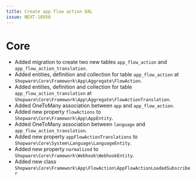 ```yaml
---
title: Create app flow action DAL
issue: NEXT-18950
---
```

# Core
*  Added migration to create two new tables `app_flow_action` and `app_flow_action_translation`.
*  Added entities, definition and collection for table `app_flow_action` at `Shopware\Core\Framework\App\Aggregate\FlowAction`.
*  Added entities, definition and collection for table `app_flow_action_translation` at `Shopware\Core\Framework\App\Aggregate\FlowActionTranslation`.
*  Added OneToMany association between `app` and `app_flow_action`.
*  Added new property `flowActions` to `Shopware\Core\Framework\App\AppEntity`.
*  Added OneToMany association between `language` and `app_flow_action_translation`.
*  Added new property `appFlowActionTranslations` to `Shopware\Core\System\Language\LanguageEntity`.
*  Added new property `normalized` to `Shopware\Core\Framework\Webhook\WebhookEntity`.
*  Added new class `Shopware\Core\Framework\App\FlowAction\AppFlowActionLoadedSubscriber`
